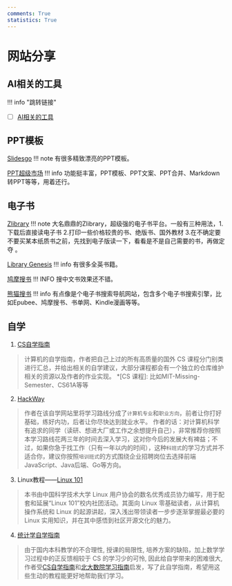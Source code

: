 ```yaml
---
comments: True
statistics: True
---
```


# 网站分享


## AI相关的工具
!!! info "跳转链接"
- [ ] [AI相关的工具](AI.md)

## PPT模板
[Slidesgo](https://slidesgo.com/)
!!! note
    有很多精致漂亮的PPT模板。

[PPT超级市场](https://www.pptsupermarket.com/)
!!! info
    功能挺丰富，PPT模板、PPT文案、PPT合并、Markdown转PPT等等，用着还行。


## 电子书
[Zlibrary](https://z-lib.id/)
!!! note
    大名鼎鼎的Zlibrary，超级强的电子书平台。一般有三种用法，1.下载后直接读电子书 2.打印一些价格较贵的书、绝版书、国外教材 3.在不确定要不要买某本纸质书之前，先找到电子版读一下，看看是不是自己需要的书，再做定夺 。

[Library Genesis](https://libgen.li/index.php)
!!! info
    有很多全英书籍。

[鸠摩搜书](https://www.jiumodiary.com/)
!!! INFO
    搜中文书效果还不错。

[熊猫搜书](https://xmsoushu.com/#/)
!!! info 
    有点像是个电子书搜索导航网站，包含多个电子书搜索引擎，比如Epubee、鸠摩搜书、书单网、Kindle漫画等等。

## 自学
1. [CS自学指南](https://csdiy.wiki/)
>计算机的自学指南，作者把自己上过的所有高质量的国外 CS 课程分门别类进行汇总，并给出相关的自学建议，大部分课程都会有一个独立的仓库维护相关的资源以及作者的作业实现。
*[CS 课程]: 比如MIT-Missing-Semester、CS61A等等
2. [HackWay](https://hackway.org/)
>作者在该自学网站里将学习路线分成了`计算机专业`和`职业方向`，前者让你打好基础，练好内功，后者让你尽快达到就业水平。
>作者的话：对计算机科学有追求的同学（读研、想进大厂或工作之余想提升自己），非常推荐你按照本学习路线花两三年的时间去深入学习，这对你今后的发展大有裨益；不过，如果你急于找工作（只有一年以内的时间），这种`科班式`的学习方式并不适合你，建议你按照`培训班式`的方式围绕企业招聘岗位去选择前端JavaScript、Java后端、Go等方向。

3. Linux教程——[Linux 101](https://101.lug.ustc.edu.cn/)
>本书由中国科学技术大学 Linux 用户协会的数名优秀成员协力编写，用于配套和延展“Linux 101”校内社团活动。其面向 Linux 零基础读者，从计算机操作系统和 Linux 的起源讲起，深入浅出带领读者一步步逐渐掌握最必要的 Linux 实用知识，并在其中感悟到社区开源文化的魅力。
4. [统计学自学指南](https://xuankaiwang.github.io/guide/)
>由于国内本科教学的不合理性, 授课的局限性, 培养方案的缺陷，加上数学学习过程中的正反馈相较于 CS 的学习少的可怜, 因此给自学带来的困难很大,作者受[CS自学指南](https://csdiy.wiki/)和[北大数院学习指南](https://docs.qq.com/doc/p/aec47ed20c2170d9f680ceaaf81b2b0c8aa7a2a9)启发，写了此自学指南，希望用这些生动的教程能更好地帮助我们学习。


